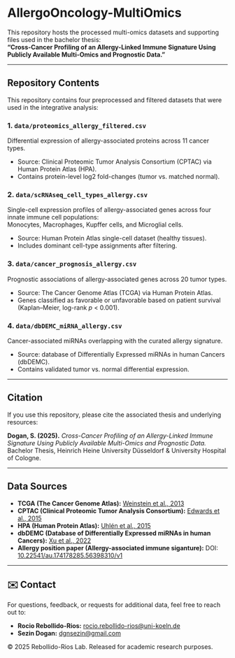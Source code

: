 # AllergoOncology-MultiOmics

This repository hosts the processed multi-omics datasets and supporting files used in the bachelor thesis:   
**“Cross-Cancer Profiling of an Allergy-Linked Immune Signature Using Publicly Available Multi-Omics and Prognostic Data.”**

---

## Repository Contents

This repository contains four preprocessed and filtered datasets that were used in the integrative analysis:

### 1. `data/proteomics_allergy_filtered.csv`
Differential expression of allergy-associated proteins across 11 cancer types.  
- Source: Clinical Proteomic Tumor Analysis Consortium (CPTAC) via Human Protein Atlas (HPA).  
- Contains protein-level log2 fold-changes (tumor vs. matched normal).  

### 2. `data/scRNAseq_cell_types_allergy.csv`
Single-cell expression profiles of allergy-associated genes across four innate immune cell populations:  
Monocytes, Macrophages, Kupffer cells, and Microglial cells.  
- Source: Human Protein Atlas single-cell dataset (healthy tissues).  
- Includes dominant cell-type assignments after filtering.  

### 3. `data/cancer_prognosis_allergy.csv`
Prognostic associations of allergy-associated genes across 20 tumor types.  
- Source: The Cancer Genome Atlas (TCGA) via Human Protein Atlas.  
- Genes classified as favorable or unfavorable based on patient survival (Kaplan–Meier, log-rank *p* < 0.001).  

### 4. `data/dbDEMC_miRNA_allergy.csv`
Cancer-associated miRNAs overlapping with the curated allergy signature.  
- Source: database of Differentially Expressed miRNAs in human Cancers (dbDEMC).  
- Contains validated tumor vs. normal differential expression.  

---

## Citation

If you use this repository, please cite the associated thesis and underlying resources:

**Dogan, S. (2025).** *Cross-Cancer Profiling of an Allergy-Linked Immune Signature Using Publicly Available Multi-Omics and Prognostic Data.* Bachelor Thesis, Heinrich Heine University Düsseldorf & University Hospital of Cologne.  

---

## Data Sources

- **TCGA (The Cancer Genome Atlas):** [Weinstein et al., 2013](https://doi.org/10.1038/ng.2764)  
- **CPTAC (Clinical Proteomic Tumor Analysis Consortium):** [Edwards et al., 2015](https://doi.org/10.1021/pr501254j)  
- **HPA (Human Protein Atlas):** [Uhlén et al., 2015](https://doi.org/10.1126/science.1260419)  
- **dbDEMC (Database of Differentially Expressed miRNAs in human Cancers):** [Xu et al., 2022](https://doi.org/10.1093/nar/gkab1079)  
- **Allergy position paper (Allergy-associated immune siganture):** DOI: [10.22541/au.174178285.56398310/v1](https://doi.org/10.22541/au.174178285.56398310/v1) 

---

## ✉️ Contact

For questions, feedback, or requests for additional data, feel free to reach out to:

- **Rocio Rebollido-Rios:** [rocio.rebollido-rios@uni-koeln.de](mailto:rocio.rebollido-rios@uni-koeln.de)  
- **Sezin Dogan:** [dgnsezin@gmail.com](mailto:dgnsezin@gmail.com)


© 2025 Rebollido-Rios Lab. Released for academic research purposes.

